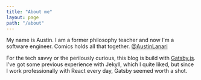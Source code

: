 ```yaml
---
title: "About me"
layout: page
path: "/about"
---
```


My name is Austin.  I am a former philosophy teacher and now I'm a software engineer.  Comics holds all that together.  [@AustinLanari](https://www.twitter.com/austinlanari)

For the tech savvy or the perilously curious, this blog is build with [Gatsby.js](https://github.com/gatsbyjs/gatsby).  I've got some previous experience with Jekyll, which I quite liked, but since I work professionally with React every day, Gatsby seemed worth a shot.
